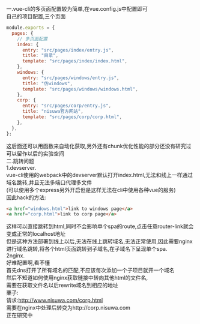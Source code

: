 一.vue-cli的多页面配置较为简单,在vue.config.js中配置即可  
自己的项目配置,三个页面  
```js
module.exports = {
  pages: {
    // 多页面配置
    index: {
      entry: "src/pages/index/entry.js",
      title: "目录",
      template: "src/pages/index/index.html",
    },
    windows: {
      entry: "src/pages/windows/entry.js",
      title: "仿windows",
      template: "src/pages/windows/windows.html",
    },
    corp: {
      entry: "src/pages/corp/entry.js",
      title: "nisuwa官方网站",
      template: "src/pages/corp/corp.html",
    },
  },
};
```
这后面还可以用函数来自动化获取,另外还有chunk优化性能的部分还没有研究过  
可以留作以后的实验空间  
二.跳转问题  
1.devserver.  
vue-cli使用的webpack中的devserver默认打开index.html,无法和线上一样通过域名跳转,并且无法多端口代理多文件  
(可以使用多个express另外开启但是这样无法在cli中使用各种vue的服务)  
因此hack的方法:  
```HTML
<a href="windows.html">link to windows page</a>
<a href="corp.html">link to corp page</a>
```
这样可以直接跳转到html,同时不会影响单个spa的route,点击任意router-link就会变成正常的localhost地址    
但是这种方法部署到线上以后,无法在线上跳转域名,无法正常使用,因此需要nginx进行域名跳转,将各个html页面跳转到子域名,在子域名下呈现单个spa.        
2nginx.  
好难配置啊,看不懂  
首先dns打开了所有域名的匹配,不应该每次添加一个子项目就开一个域名  
然后不知道如何使用nginx获取链接中转向其他html的文件名,  
需要在获取文件名以后rewrite域名到相应的地址  
栗子:  
请求:http://www.nisuwa.com/corp.html  
需要在nginx中处理后转变为http://corp.nisuwa.com  
正在研究中

